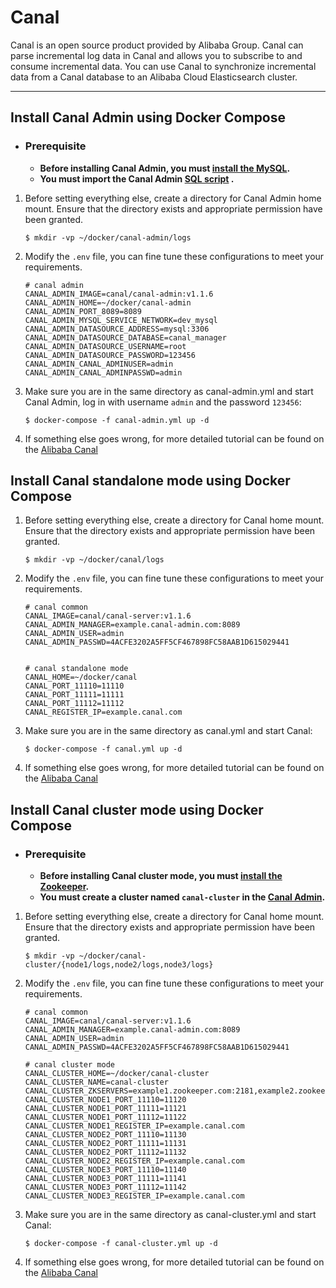 # Canal

Canal is an open source product provided by Alibaba Group. Canal can parse incremental log data in Canal and allows you
to subscribe to and consume incremental data. You can use Canal to synchronize incremental data from a Canal database to
an Alibaba Cloud Elasticsearch cluster.

---

<a id = "jump1"></a>

## Install Canal Admin using Docker Compose

- ### Prerequisite
    - **Before installing Canal Admin, you must [install the MySQL](../mysql).**
    - **You must import the Canal
      Admin [SQL script](https://github.com/alibaba/canal/blob/master/admin/admin-web/src/main/resources/canal_manager.sql)
      .**

1. Before setting everything else, create a directory for Canal Admin home mount. Ensure that the directory exists and
   appropriate permission have been granted.

   ```shell
   $ mkdir -vp ~/docker/canal-admin/logs
   ```

2. Modify the `.env` file, you can fine tune these configurations to meet your requirements.

   ```properties
   # canal admin
   CANAL_ADMIN_IMAGE=canal/canal-admin:v1.1.6
   CANAL_ADMIN_HOME=~/docker/canal-admin
   CANAL_ADMIN_PORT_8089=8089
   CANAL_ADMIN_MYSQL_SERVICE_NETWORK=dev_mysql
   CANAL_ADMIN_DATASOURCE_ADDRESS=mysql:3306
   CANAL_ADMIN_DATASOURCE_DATABASE=canal_manager
   CANAL_ADMIN_DATASOURCE_USERNAME=root
   CANAL_ADMIN_DATASOURCE_PASSWORD=123456
   CANAL_ADMIN_CANAL_ADMINUSER=admin
   CANAL_ADMIN_CANAL_ADMINPASSWD=admin
   ```

3. Make sure you are in the same directory as canal-admin.yml and start Canal Admin, log in with username `admin` and
   the password `123456`:

   ```shell
   $ docker-compose -f canal-admin.yml up -d
   ```

4. If something else goes wrong, for more detailed tutorial can be found on
   the [Alibaba Canal](https://github.com/alibaba/canal)

## Install Canal standalone mode using Docker Compose

1. Before setting everything else, create a directory for Canal home mount. Ensure that the directory exists and
   appropriate permission have been granted.

   ```shell
   $ mkdir -vp ~/docker/canal/logs
   ```

3. Modify the `.env` file, you can fine tune these configurations to meet your requirements.

   ```properties
   # canal common
   CANAL_IMAGE=canal/canal-server:v1.1.6
   CANAL_ADMIN_MANAGER=example.canal-admin.com:8089
   CANAL_ADMIN_USER=admin
   CANAL_ADMIN_PASSWD=4ACFE3202A5FF5CF467898FC58AAB1D615029441
   
   
   # canal standalone mode
   CANAL_HOME=~/docker/canal
   CANAL_PORT_11110=11110
   CANAL_PORT_11111=11111
   CANAL_PORT_11112=11112
   CANAL_REGISTER_IP=example.canal.com
   ```

4. Make sure you are in the same directory as canal.yml and start Canal:

   ```shell
   $ docker-compose -f canal.yml up -d
   ```

5. If something else goes wrong, for more detailed tutorial can be found on
   the [Alibaba Canal](https://github.com/alibaba/canal)

## Install Canal cluster mode using Docker Compose

- ### Prerequisite
    - **Before installing Canal cluster mode, you must [install the Zookeeper](../zookeeper).**
    - **You must create a cluster named `canal-cluster` in the [Canal Admin](#jump1).**

1. Before setting everything else, create a directory for Canal home mount. Ensure that the directory exists and
   appropriate permission have been granted.

   ```shell
   $ mkdir -vp ~/docker/canal-cluster/{node1/logs,node2/logs,node3/logs}
   ```

2. Modify the `.env` file, you can fine tune these configurations to meet your requirements.

   ```properties
   # canal common
   CANAL_IMAGE=canal/canal-server:v1.1.6
   CANAL_ADMIN_MANAGER=example.canal-admin.com:8089
   CANAL_ADMIN_USER=admin
   CANAL_ADMIN_PASSWD=4ACFE3202A5FF5CF467898FC58AAB1D615029441
   
   # canal cluster mode
   CANAL_CLUSTER_HOME=~/docker/canal-cluster
   CANAL_CLUSTER_NAME=canal-cluster
   CANAL_CLUSTER_ZKSERVERS=example1.zookeeper.com:2181,example2.zookeeper.com:2181,example3.zookeeper.com:2181
   CANAL_CLUSTER_NODE1_PORT_11110=11120
   CANAL_CLUSTER_NODE1_PORT_11111=11121
   CANAL_CLUSTER_NODE1_PORT_11112=11122
   CANAL_CLUSTER_NODE1_REGISTER_IP=example.canal.com
   CANAL_CLUSTER_NODE2_PORT_11110=11130
   CANAL_CLUSTER_NODE2_PORT_11111=11131
   CANAL_CLUSTER_NODE2_PORT_11112=11132
   CANAL_CLUSTER_NODE2_REGISTER_IP=example.canal.com
   CANAL_CLUSTER_NODE3_PORT_11110=11140
   CANAL_CLUSTER_NODE3_PORT_11111=11141
   CANAL_CLUSTER_NODE3_PORT_11112=11142
   CANAL_CLUSTER_NODE3_REGISTER_IP=example.canal.com
   ```

3. Make sure you are in the same directory as canal-cluster.yml and start Canal:

   ```shell
   $ docker-compose -f canal-cluster.yml up -d
   ```

4. If something else goes wrong, for more detailed tutorial can be found on
   the [Alibaba Canal](https://hub.docker.com/r/bitnami/canal)